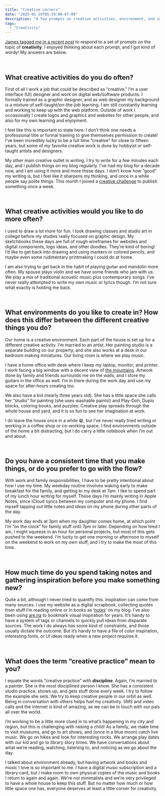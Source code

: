 ```yaml
---
title: "Creative corners"
date: "2025-01-29T05:20:00-07:00"
description: "A few prompts on creative activities, environment, and inspiration."
tags: 
  - "Creativity"
---
```


[James tagged me in a recent post](https://jamesg.blog/2025/01/16/creative-questions-challenge/) to respond to a set of prompts on the topic of **creativity**. I enjoyed thinking about each prompt, and I got kind of wordy! My answers are below.

&nbsp;

## What creative activities do you do often?

First of all I work a job that could be described as “creative.” I’m a user interface (UI) designer and work on digital web/software products. I formally trained as a graphic designer, and as web designer my background is a mixture of self-taught/on-the-job learning. I am still constantly learning and working to keep up with the web platform. Outside of work I occasionally I create logos and graphics and websites for other people, and also for my own learning and enjoyment.

I feel like this is important to state here: I don’t think one needs a professional title or formal training to give themselves permission to create! I’ve been incredibly lucky to be a full time “creative” for close to fifteen years, but some of my favorite creative work is done by hobbyist or self-taught artists and designers.

My other main creative outlet is writing. I try to write for a few minutes each day, and I publish things on my blog regularly. I’ve had my blog for a decade now, and I am using it more and more these days. I don’t know how “good” my writing is, but I feel like it sharpens my thinking, and once in a while people say polite things. This month I joined a [creative challenge](https://wiggle.work/blog/writing-workshop-2025/) to publish something once a week.

&nbsp;

## What creative activities would you like to do more often?

I used to draw a lot more for fun. I took drawing classes and studio art in college before my studies really focused on graphic design. My sketchbooks these days are full of rough wireframes for websites and digital components, logo ideas, and other doodles. They’re kind of boring! I’d like to get back into drawing and using markers or colored pencils, and maybe even some rudimentary printmaking I could do at home.

I am also trying to get back in the habit of playing guitar and mandolin more often. My spouse plays violin and we have some friends who jam with us. We play a mix of traditional acoustic music plus contemporary songs. I’ve never really attempted to write my own music or lyrics though. I’m not sure what exactly is holding me back.

&nbsp;

## What environments do you like to create in? How does this differ between the different creative things you do?

Our home is a creative environment. Each part of the house is set up for a different creative activity. I’m married to an artist. Her painting studio is a separate building on our property, and she also works at a desk in our bedroom making miniatures. Our living room is where we play music.

I have a home office with desk where I keep my laptop, monitor, and printer. I work facing a big window with a decent view of [the mountains](https://en.wikipedia.org/wiki/Sandia_Mountains). Artwork done by family and friends surrounds me on the walls, and I store my guitars in the office as well. I’m in there during the work day and use my space for after-hours creating too.

We also have a kid (nearly three years old). She has a little space she calls her “studio” for painting (she uses washable paints!) and Play-Doh, Duplo blocks, coloring books, and puzzles. Creative play spreads through the whole house and yard, and it is so fun to see her imagination at work.

I do leave the house once in a while 😁, but I’ve never really tried writing or working in a coffee shop or co-working space. I find environments outside of the home a bit distracting, but I do carry a little notebook when I’m out and about.

&nbsp;

## Do you have a consistent time that you make things, or do you prefer to go with the flow?

With work and family responsibilities, I have to be pretty intentional about how I use my time. My weekday routine involves waking early to make breakfast for the family, and getting to my desk at 7am. I like to spend part of my lunch hour writing for myself. These days I’m mainly writing in Apple Notes, since iCloud syncs between my computer and my phone. I find myself tapping out little notes and ideas on my phone during other parts of the day.

My work day ends at 3pm when my daughter comes home, at which point I’m “on the clock” for family stuff until 7pm or later. Depending on how tired I am, I might squeeze in an hour for personal projects, but most of this gets pushed to the weekend. I’m lucky to get one morning or afternoon to myself on the weekend to work on my own stuff, and I try to make the most of this time.

&nbsp;

## How much time do you spend taking notes and gathering inspiration before you make something new?

Quite a bit, although I never tried to quantify this. Inspiration can come from many sources. I use my website as a digital scrapbook, collecting quotes from stuff I’m reading online or in books as ‘[notes](/notes/)’ on my blog. I’ve also been using [are.na](https://www.are.na/nick-simson/channels) to bookmark visual inspiration for years. It’s handy to have a system of tags or channels to quickly pull ideas from disparate sources. The work I do always has some kind of constraints, and those usually dictate the outcome. But it’s handy to have a file of color inspiration, interesting fonts, or UI ideas ready when a new project requires it.

&nbsp;

## What does the term “creative practice” mean to you?

I equate the words “creative practice” with **discipline**. Again, I’m married to a painter. She is the most disciplined person I know. She has a consistent studio practice, shows up, and gets stuff done every week. I try to follow the example she sets. We try to keep creative people in our orbit as well. Being in conversation with others helps fuel my creativity. SMS and video calls and the internet is kind of amazing, as we can be in touch with our pals all over the world.

I’m working to be a little more clued in to what’s happening in my city and region, but this is challenging with raising a child! As a family, we make time to visit museums, and go to art shows, and (once in a blue moon) catch live music. We go on hikes and look for interesting rocks. We arrange play dates with our kid and go to library story times. We have conversations about what we’re reading, watching, listening to, and noticing as we go about the day.

I talked about environment already, but having artwork and books and music I love is so important to me. I have a digital music subscription and a library card, but I make room to own physical copies of the music and books I return to again and again. We’re not minimalists and we’re very privileged to have a whole house to keep this stuff. But no matter how much or how little space one has, everyone deserves at least a little corner for creativity.